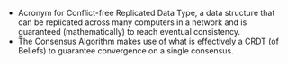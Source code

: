 - Acronym for Conflict-free Replicated Data Type, a data structure that can be replicated across many computers in a network and is guaranteed (mathematically) to reach eventual consistency.
- The Consensus Algorithm makes use of what is effectively a CRDT (of Beliefs) to guarantee convergence on a single consensus.
